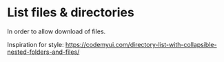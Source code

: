 # List files & directories

In order to allow download of files.

Inspiration for style: https://codemyui.com/directory-list-with-collapsible-nested-folders-and-files/
